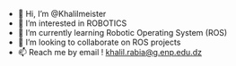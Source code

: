 - 👋 Hi, I’m @Khalilmeister
- 👀 I’m interested in ROBOTICS
- 🌱 I’m currently learning Robotic Operating System (ROS)
- 💞️ I’m looking to collaborate on ROS projects
- 📫 Reach me by email ! khalil.rabia@g.enp.edu.dz

<!---
Khalilmeister/Khalilmeister is a ✨ special ✨ repository because its `README.md` (this file) appears on your GitHub profile.
You can click the Preview link to take a look at your changes.
--->
